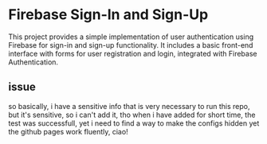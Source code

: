 # Firebase Sign-In and Sign-Up

This project provides a simple implementation of user authentication using Firebase for sign-in and sign-up functionality. It includes a basic front-end interface with forms for user registration and login, integrated with Firebase Authentication.



## issue
so basically, i have a sensitive info that is very necessary to run this repo, but it's sensitive, so i can't add it, tho when i have added for short time, the test was successfull, yet i need to find a way to make the configs hidden yet the github pages work fluently, ciao!